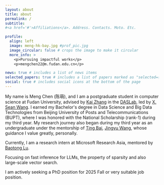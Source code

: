 ```yaml
---
layout: about
title: about
permalink: /
subtitle: 
#<a href='#'>Affiliations</a>. Address. Contacts. Moto. Etc.

profile:
  align: left
  image: meng-hk-bay.jpg #prof_pic.jpg
  image_circular: false # crops the image to make it circular
  more_info: >
    <p>Pursuing impactful works</p>
    <p>mengchen22@m.fudan.edu.cn</p>

news: true # includes a list of news items
selected_papers: true # includes a list of papers marked as "selected={true}"
social: true # includes social icons at the bottom of the page
---
```

My name is Meng Chen (陈萌), and I am a postgraduate student in computer science at Fudan University, advised by [Kai Zhang](https://kay21s.github.io/) in the [DASLab](https://daslab.fudan.edu.cn/main.htm), led by [X. Sean Wang](https://daslab.fudan.edu.cn/61/83/c26852a287107/page.htm). I earned my Bachelor's degree in Data Science and Big Data Technologies from Beijing University of Posts and Telecommunications (BUPT), where I was honored with the National Scholarship (rank-1) during my third year. My research journey also began during my third year as an undergraduate under the mentorship of [Ting Bai](https://tbbaby.github.io/baiting_index.html), [Jingyu Wang](https://jericwang.github.io/), whose guidance I value greatly, personally.


Currently, I am a research intern at Microsoft Research Asia, mentored by [Baotong Lu](https://baotonglu.github.io/).

Focusing on fast inference for LLMs, the property of sparsity and also large-scale vector search.

I am actively seeking a PhD position for 2025 Fall or very suitable job position.

<!-- Write your biography here. Tell the world about yourself. Link to your favorite [subreddit](http://reddit.com). You can put a picture in, too. The code is already in, just name your picture `prof_pic.jpg` and put it in the `img/` folder.

Put your address / P.O. box / other info right below your picture. You can also disable any of these elements by editing `profile` property of the YAML header of your `_pages/about.md`. Edit `_bibliography/papers.bib` and Jekyll will render your [publications page](/al-folio/publications/) automatically.

Link to your social media connections, too. This theme is set up to use [Font Awesome icons](https://fontawesome.com/) and [Academicons](https://jpswalsh.github.io/academicons/), like the ones below. Add your Facebook, Twitter, LinkedIn, Google Scholar, or just disable all of them. -->
